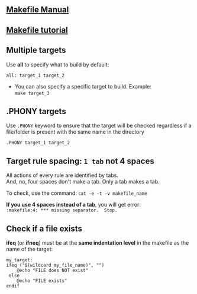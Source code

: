 ## [Makefile Manual](https://www.gnu.org/software/make/manual/make.html)

## [Makefile tutorial](https://makefiletutorial.com/)

## Multiple targets

Use **all** to specify what to build by default:

```
all: target_1 target_2
```

- You can also specify a specific target to build. Example:  
`make target_3` 

## .PHONY targets

Use `.PHONY` keyword to ensure that the target will be checked regardless if
a file/folder is present with the same name in the directory

```
.PHONY target_1 target_2
```

## Target rule spacing: `1 tab` not 4 spaces

All actions of every rule are identified by tabs.  
And, no, four spaces don't make a tab. Only a tab makes a tab.

To check, use the command: `cat -e -t -v makefile_name`

**If you use 4 spaces instead of a tab**, you will get error:  
`:makefile:4: *** missing separator.  Stop.`

## Check if a file exists

**ifeq** (or **ifneq**) must be at the **same indentation level** in the
makefile as the name of the target:

```
my_target:
ifeq ("$(wildcard my_file_name)", "")
    @echo "FILE does NOT exist"
 else
    @echo "FILE exists"
endif
```


